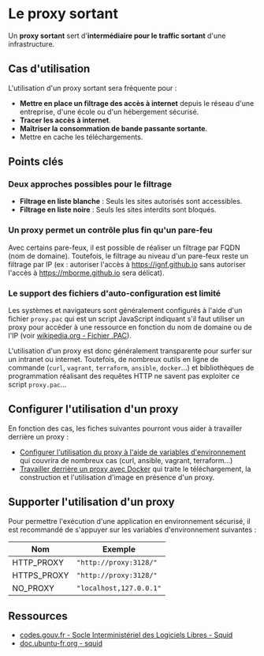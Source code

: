 # Le proxy sortant

Un **proxy sortant** sert d'**intermédiaire pour le traffic sortant** d'une infrastructure.

## Cas d'utilisation

L'utilisation d'un proxy sortant sera fréquente pour :

- **Mettre en place un filtrage des accès à internet** depuis le réseau d'une entreprise, d'une école ou d'un hébergement sécurisé.
- **Tracer les accès à internet**.
- **Maîtriser la consommation de bande passante sortante**.
- Mettre en cache les téléchargements.

## Points clés

### Deux approches possibles pour le filtrage

* **Filtrage en liste blanche** : Seuls les sites autorisés sont accessibles.
* **Filtrage en liste noire** : Seuls les sites interdits sont bloqués.

### Un proxy permet un contrôle plus fin qu'un pare-feu

Avec certains pare-feux, il est possible de réaliser un filtrage par FQDN (nom de domaine). Toutefois, le filtrage au niveau d'un pare-feux reste un filtrage par IP (ex : autoriser l'accès à https://ignf.github.io sans autoriser l'accès à https://mborme.github.io sera délicat).

### Le support des fichiers d'auto-configuration est limité

Les systèmes et navigateurs sont généralement configurés à l'aide d'un fichier `proxy.pac` qui est un script JavaScript indiquant s'il faut utiliser un proxy pour accéder à une ressource en fonction du nom de domaine ou de l'IP (voir [wikipedia.org - Fichier .PAC](https://fr.wikipedia.org/wiki/Fichier_.PAC)).

L'utilisation d'un proxy est donc généralement transparente pour surfer sur un intranet ou internet. Toutefois, de nombreux outils en ligne de commande (`curl`, `vagrant`, `terraform`, `ansible`, `docker`...) et bibliothèques de programmation réalisant des requêtes HTTP ne savent pas exploiter ce script `proxy.pac`...

## Configurer l'utilisation d'un proxy

En fonction des cas, les fiches suivantes pourront vous aider à travailler derrière un proxy :

* [Configurer l'utilisation du proxy à l'aide de variables d'environnement](proxy-env-vars.md) qui couvrira de nombreux cas (curl, ansible, vagrant, terraform...)
* [Travailler derrière un proxy avec Docker](proxy-docker.md) qui traite le téléchargement, la construction et l'utilisation d'image en présence d'un proxy.

## Supporter l'utilisation d'un proxy

Pour permettre l'exécution d'une application en environnement sécurisé, il est recommandé de s'appuyer sur les variables d'environnement suivantes :

| Nom         | Exemple                 |
| ----------- | ----------------------- |
| HTTP_PROXY  | `"http://proxy:3128/"`  |
| HTTPS_PROXY | `"http://proxy:3128/"`  |
| NO_PROXY    | `"localhost,127.0.0.1"` |

## Ressources

* [codes.gouv.fr - Socle Interministériel des Logiciels Libres - Squid](https://code.gouv.fr/sill/detail?name=Squid)
* [doc.ubuntu-fr.org - squid](https://doc.ubuntu-fr.org/squid)

